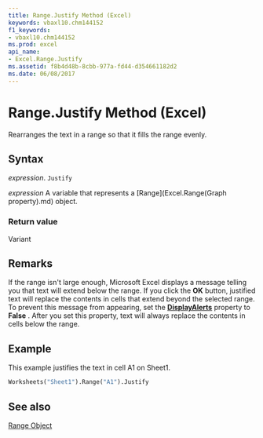 ```yaml
---
title: Range.Justify Method (Excel)
keywords: vbaxl10.chm144152
f1_keywords:
- vbaxl10.chm144152
ms.prod: excel
api_name:
- Excel.Range.Justify
ms.assetid: f8b4d48b-8cbb-977a-fd44-d354661182d2
ms.date: 06/08/2017
---
```



# Range.Justify Method (Excel)

Rearranges the text in a range so that it fills the range evenly.


## Syntax

 _expression_. `Justify`

 _expression_ A variable that represents a [Range](Excel.Range(Graph property).md) object.


### Return value

Variant


## Remarks

If the range isn't large enough, Microsoft Excel displays a message telling you that text will extend below the range. If you click the  **OK** button, justified text will replace the contents in cells that extend beyond the selected range. To prevent this message from appearing, set the **[DisplayAlerts](Excel.Application.DisplayAlerts.md)** property to **False** . After you set this property, text will always replace the contents in cells below the range.


## Example

This example justifies the text in cell A1 on Sheet1.


```vb
Worksheets("Sheet1").Range("A1").Justify
```


## See also


[Range Object](Excel.Range(object).md)

